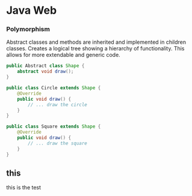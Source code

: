 # Java Web 

### Polymorphism 


Abstract classes and methods are inherited and implemented in children classes. Creates a logical tree showing a hierarchy of functionality. This allows for more extendable and generic code.

```Java
public Abstract class Shape {
    abstract void draw();
}

public class Circle extends Shape {
    @Override 
    public void draw() {
        // ... draw the circle
    }
}

public class Square extends Shape {
    @Override 
    public void draw() {
        // ... draw the square
    }
}
```


## this 
this is the test
